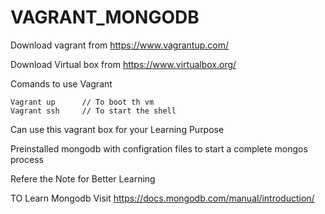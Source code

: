 # VAGRANT_MONGODB

Download vagrant from https://www.vagrantup.com/

Download Virtual box from https://www.virtualbox.org/

Comands to use Vagrant

    Vagrant up      // To boot th vm
    Vagrant ssh     // To start the shell

Can use this vagrant box for your Learning Purpose

Preinstalled mongodb with configration files to start a complete mongos process

Refere the Note for Better Learning

TO Learn Mongodb Visit https://docs.mongodb.com/manual/introduction/
